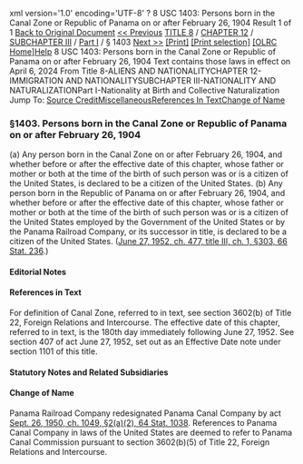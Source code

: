 xml version='1.0' encoding='UTF-8' ?
8 USC 1403: Persons born in the Canal Zone or Republic of Panama on or after February 26, 1904
 Result 1 of 1
[Back to Original Document](/view.xhtml;jsessionid=6BB0382863EC116873730FDF310AA07C)
[<< Previous](#)
 [TITLE 8](/view.xhtml;jsessionid=6BB0382863EC116873730FDF310AA07C?req=granuleid%3AUSC-prelim-title8&saved=%7CZ3JhbnVsZWlkOlVTQy1wcmVsaW0tdGl0bGU4LXNlY3Rpb24xNDAz%7C%7C%7C0%7Cfalse%7Cprelim&edition=prelim) / [CHAPTER 12](/view.xhtml;jsessionid=6BB0382863EC116873730FDF310AA07C?req=granuleid%3AUSC-prelim-title8-chapter12&saved=%7CZ3JhbnVsZWlkOlVTQy1wcmVsaW0tdGl0bGU4LXNlY3Rpb24xNDAz%7C%7C%7C0%7Cfalse%7Cprelim&edition=prelim) / [SUBCHAPTER III](/view.xhtml;jsessionid=6BB0382863EC116873730FDF310AA07C?req=granuleid%3AUSC-prelim-title8-chapter12-subchapter3&saved=%7CZ3JhbnVsZWlkOlVTQy1wcmVsaW0tdGl0bGU4LXNlY3Rpb24xNDAz%7C%7C%7C0%7Cfalse%7Cprelim&edition=prelim) / [Part I](/view.xhtml;jsessionid=6BB0382863EC116873730FDF310AA07C?req=granuleid%3AUSC-prelim-title8-chapter12-subchapter3-part1&saved=%7CZ3JhbnVsZWlkOlVTQy1wcmVsaW0tdGl0bGU4LXNlY3Rpb24xNDAz%7C%7C%7C0%7Cfalse%7Cprelim&edition=prelim) / § 1403
 [Next >>](#)
[[Print]](#)
 [[Print selection]](#)
[[OLRC Home]](/browse.xhtml;jsessionid=6BB0382863EC116873730FDF310AA07C)[Help](/navHelp.xhtml;jsessionid=6BB0382863EC116873730FDF310AA07C)
8 USC 1403: Persons born in the Canal Zone or Republic of Panama on or after February 26, 1904
Text contains those laws in effect on April 6, 2024
From Title 8-ALIENS AND NATIONALITYCHAPTER 12-IMMIGRATION AND NATIONALITYSUBCHAPTER III-NATIONALITY AND NATURALIZATIONPart I-Nationality at Birth and Collective Naturalization
Jump To: [Source Credit](#sourcecredit)[Miscellaneous](#miscellaneous-note)[References In Text](#referenceintext-note)[Change of Name](#changeofname-note)
### §1403. Persons born in the Canal Zone or Republic of Panama on or after February 26, 1904
(a) Any person born in the Canal Zone on or after February 26, 1904, and whether before or after the effective date of this chapter, whose father or mother or both at the time of the birth of such person was or is a citizen of the United States, is declared to be a citizen of the United States.
(b) Any person born in the Republic of Panama on or after February 26, 1904, and whether before or after the effective date of this chapter, whose father or mother or both at the time of the birth of such person was or is a citizen of the United States employed by the Government of the United States or by the Panama Railroad Company, or its successor in title, is declared to be a citizen of the United States.
([June 27, 1952, ch. 477, title III, ch. 1, §303, 66 Stat. 236](/statviewer.htm?volume=66&page=236).)
#### **Editorial Notes**
#### References in Text
For definition of Canal Zone, referred to in text, see section 3602(b) of Title 22, Foreign Relations and Intercourse.
The effective date of this chapter, referred to in text, is the 180th day immediately following June 27, 1952. See section 407 of act June 27, 1952, set out as an Effective Date note under section 1101 of this title.
#### **Statutory Notes and Related Subsidiaries**
#### Change of Name
Panama Railroad Company redesignated Panama Canal Company by act [Sept. 26, 1950, ch. 1049, §2(a)(2), 64 Stat. 1038](/statviewer.htm?volume=64&page=1038). References to Panama Canal Company in laws of the United States are deemed to refer to Panama Canal Commission pursuant to section 3602(b)(5) of Title 22, Foreign Relations and Intercourse.
